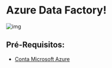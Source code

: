 # Azure Data Factory!

![img](https://i.postimg.cc/G22VyFTm/factory.png)

## Pré-Requisitos:
* [Conta Microsoft Azure](https://azure.microsoft.com/en-us/free/)
